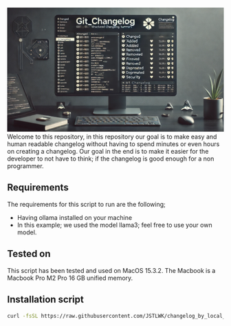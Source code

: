 ![Image created by AI represending the repository.](https://raw.githubusercontent.com/JSTLWK/changelog_by_local_ai/refs/heads/master/header_image_ai.webp)
Welcome to this repository, in this repository our goal is to make easy and human readable changelog without having to spend minutes or even hours on creating a changelog. Our goal in the end is to make it easier for the developer to not have to think; if the changelog is good enough for a non programmer.

## Requirements
The requirements for this script to run are the following;
- Having ollama installed on your machine
- In this example; we used the model llama3; feel free to use your own model.

## Tested on
This script has been tested and used on MacOS 15.3.2. The Macbook is a Macbook Pro M2 Pro 16 GB unified memory.


## Installation script
```bash
curl -fsSL https://raw.githubusercontent.com/JSTLWK/changelog_by_local_ai/refs/heads/master/install_script.sh | sudo sh
```
